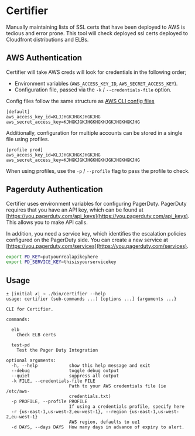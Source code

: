 # Certifier

Manually maintaining lists of SSL certs that have been deployed to AWS is
tedious and error prone. This tool will check deployed ssl certs deployed to
Cloudfront distributions and ELBs.

## AWS Authentication

Certifier will take AWS creds will look for credentials in the following order;

* Environment variables (`AWS_ACCESS_KEY_ID`, `AWS_SECRET_ACCESS_KEY`).
* Configuration file, passed via the `-k` / `--credentials-file` option.

Config files follow the same structure as [AWS CLI config files](http://docs.aws.amazon.com/cli/latest/userguide/cli-chap-getting-started.html#cli-config-files)

```text
[default]
aws_access_key_id=KLJJHGKJHGKJHGKJHG
aws_secret_access_key=KJHGKJGKJHGKHGKHJGKJHGKHGKJHG
```

Additionally, configuration for multiple accounts can be stored in a single
file using profiles.

```text
[profile prod]
aws_access_key_id=KLJJHGKJHGKJHGKJHG
aws_secret_access_key=KJHGKJGKJHGKHGKHJGKJHGKHGKJHG
```

When using profiles, use the `-p` / `--profile` flag to pass the profile to
check.

## Pagerduty Authentication

Certifier uses environment variables for configuring PagerDuty.
PagerDuty requires that you have an API key, which can be found at
[https://you.pagerduty.com/api_keys](https://you.pagerduty.com/api_keys). This
allows you to make API calls.

In addition, you need a service key, which identifies the escalation policies
configured on the PagerDuty side. You can create a new service at
[https://you.pagerduty.com/services](https://you.pagerduty.com/services).

```bash
export PD_KEY=putyourrealapikeyhere
export PD_SERVICE_KEY=thisisyourservicekey
```

## Usage

```
± |initial ✗| → ./bin/certifier --help
usage: certifier (sub-commands ...) [options ...] {arguments ...}

CLI for Certifier.

commands:

  elb
    Check ELB certs

  test-pd
    Test the Pager Duty Integration

optional arguments:
  -h, --help            show this help message and exit
  --debug               toggle debug output
  --quiet               suppress all output
  -k FILE, --credentials-file FILE
                        Path to your AWS credentials file (ie /etc/aws-
                        credentials.txt)
  -p PROFILE, --profile PROFILE
                        If using a credentials profile, specify here
  -r {us-east-1,us-west-2,eu-west-1}, --region {us-east-1,us-west-2,eu-west-1}
                        AWS region, defaults to ue1
  -d DAYS, --days DAYS  How many days in advance of expiry to alert.
```
